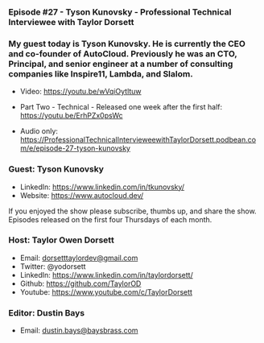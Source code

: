 ### Episode #27 - Tyson Kunovsky - Professional Technical Interviewee with Taylor Dorsett

### My guest today is Tyson Kunovsky. He is currently the CEO and co-founder of AutoCloud. Previously he was an CTO, Principal, and senior engineer at a number of consulting companies like Inspire11, Lambda, and Slalom.

- Video: https://youtu.be/wVqiOytltuw
- Part Two - Technical - Released one week after the first half: https://youtu.be/ErhPZx0psWc

- Audio only: https://ProfessionalTechnicalIntervieweewithTaylorDorsett.podbean.com/e/episode-27-tyson-kunovsky

### Guest: Tyson Kunovsky
- LinkedIn: https://www.linkedin.com/in/tkunovsky/
- Website: https://www.autocloud.dev/

If you enjoyed the show please subscribe, thumbs up, and share the show.
Episodes released on the first four Thursdays of each month.

### Host: Taylor Owen Dorsett
- Email: dorsetttaylordev@gmail.com
- Twitter: @yodorsett
- LinkedIn: https://www.linkedin.com/in/taylordorsett/
- Github: https://github.com/TaylorOD
- Youtube: https://www.youtube.com/c/TaylorDorsett

### Editor: Dustin Bays
- Email: dustin.bays@baysbrass.com